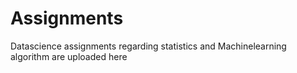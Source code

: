 # Assignments
Datascience assignments regarding statistics and Machinelearning algorithm are uploaded here

